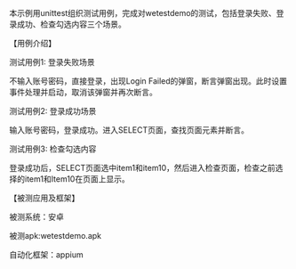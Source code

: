 本示例用unittest组织测试用例，完成对wetestdemo的测试，包括登录失败、登录成功、检查勾选内容三个场景。

【用例介绍】

测试用例1: 登录失败场景

不输入账号密码，直接登录，出现Login Failed的弹窗，断言弹窗出现。此时设置事件处理并启动，取消该弹窗并再次断言。


测试用例2: 登录成功场景

输入账号密码，登录成功。进入SELECT页面，查找页面元素并断言。


测试用例3: 检查勾选内容

登录成功后，SELECT页面选中item1和item10，然后进入检查页面，检查之前选择的item1和Item10在页面上显示。


【被测应用及框架】

被测系统：安卓

被测apk:wetestdemo.apk

自动化框架：appium
